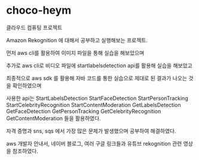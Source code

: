 # choco-heym
클라우드 컴퓨팅 프로젝트

Amazon Rekognition 에 대해서 공부하고 실행해보는 프로젝트.

먼저 aws cli를 활용하여 이미지 파일을 통해 실습을 해보았으며 

추가로 aws cli로 비디오 파일에 startlabelsdetection api를 활용해 실습을 해보았고 

최종적으로 aws sdk 를 활용해 자바 코드를 통한 실습으로 제대로 된 결과가 나오는 것을 확인하였으며 

사용한 api는
StartLabelsDetection
StartFaceDetection
StartPersonTracking
StartCelebrityRecognition
StartContentModeration
GetLabelsDetection
GetFaceDetection
GetPersonTracking
GetCelebrityRecognition
GetContentModeration
들을 활용하였다.

자격 증명과 sns, sqs 에서 가장 많은 문제가 발생했으며 공부하여 해결하였다.

aws 개발자 안내서, 네이버 블로그, 여러 구글 링크들과 유튜브 rekognition 관련 영상을 참조하였다.

